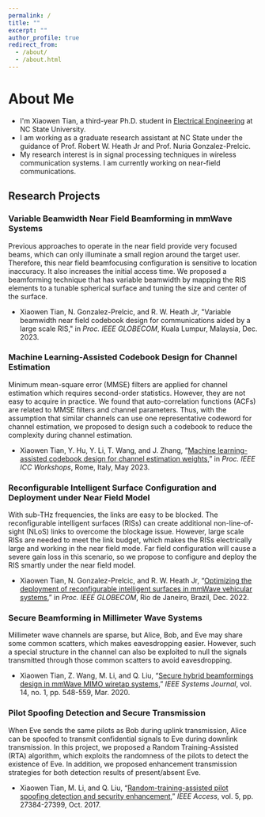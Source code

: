```yaml
---
permalink: /
title: ""
excerpt: ""
author_profile: true
redirect_from: 
  - /about/
  - /about.html
---
```



About Me
======

* I'm Xiaowen Tian, a third-year Ph.D. student in [Electrical Engineering](https://ece.ncsu.edu/) at NC State University.
* I am working as a graduate research assistant at NC State under the guidance of Prof. Robert W. Heath Jr and Prof. Nuria Gonzalez-Prelcic.
* My research interest is in signal processing techniques in wireless communication systems. I am currently working on near-field communications.


## Research Projects

### Variable Beamwidth Near Field Beamforming in mmWave Systems

Previous approaches to operate in the near field provide very focused beams, which can only illuminate a small region around the target user. Therefore, this near field beamfocusing configuration is sensitive to location inaccuracy. It also increases the initial access time. We proposed a beamforming technique that has variable beamwidth by mapping the RIS elements to a tunable spherical surface and tuning the size and center of the surface.

- Xiaowen Tian, N. Gonzalez-Prelcic, and R. W. Heath Jr, "Variable beamwidth near field codebook design for communications aided by a large scale RIS," in *Proc. IEEE GLOBECOM*, Kuala Lumpur, Malaysia, Dec. 2023.

### Machine Learning-Assisted Codebook Design for Channel Estimation

Minimum mean-square error (MMSE) filters are applied for channel estimation which requires second-order statistics. However, they are not easy to acquire in practice. We found that auto-correlation functions (ACFs) are related to MMSE filters and channel parameters. Thus, with the assumption that similar channels can use one representative codeword for channel estimation, we proposed to design such a codebook to reduce the complexity during channel estimation.

- Xiaowen Tian, Y. Hu, Y. Li, T. Wang, and J. Zhang, “[Machine learning-assisted codebook design for channel estimation weights](https://ieeexplore-ieee-org.prox.lib.ncsu.edu/document/10283641),” in *Proc. IEEE ICC Workshops*, Rome, Italy, May 2023.


### Reconfigurable Intelligent Surface Configuration and Deployment under Near Field Model

With sub-THz frequencies, the links are easy to be blocked. The reconfigurable intelligent surfaces (RISs) can create additional non-line-of-sight (NLoS) links to overcome the blockage issue. However, large scale RISs are needed to meet the link budget, which makes the RISs electrically large and working in the near field mode. Far field configuration will cause a severe gain loss in this scenario, so we propose to configure and deploy the RIS smartly under the near field model.

- Xiaowen Tian, N. Gonzalez-Prelcic, and R. W. Heath Jr, “[Optimizing the deployment of reconfigurable intelligent surfaces in mmWave vehicular systems](https://ieeexplore-ieee-org.prox.lib.ncsu.edu/abstract/document/10001015),” in *Proc. IEEE GLOBECOM*, Rio de Janeiro, Brazil, Dec. 2022.


### Secure Beamforming in Millimeter Wave Systems

Millimeter wave channels are sparse, but Alice, Bob, and Eve may share some common scatters, which makes eavesdropping easier. However, such a special structure in the channel can also be exploited to null the signals transmitted through those common scatters to avoid eavesdropping.

- Xiaowen Tian, Z. Wang, M. Li, and Q. Liu, “[Secure hybrid beamformings design in mmWave MIMO wiretap systems](https://ieeexplore.ieee.org/document/8758418),” *IEEE Systems Journal*, vol. 14, no. 1, pp. 548-559, Mar. 2020.


### Pilot Spoofing Detection and Secure Transmission

When Eve sends the same pilots as Bob during uplink transmission, Alice can be spoofed to transmit confidential signals to Eve during downlink transmission. In this project, we proposed a Random Training-Assisted (RTA) algorithm, which exploits the randomness of the pilots to detect the existence of Eve. In addition, we proposed enhancement transmission strategies for both detection results of present/absent Eve.

- Xiaowen Tian, M. Li, and Q. Liu, “[Random-training-assisted pilot spoofing detection and security enhancement](https://ieeexplore-ieee-org.prox.lib.ncsu.edu/document/8078174),” *IEEE Access*, vol. 5, pp. 27384-27399, Oct. 2017.


